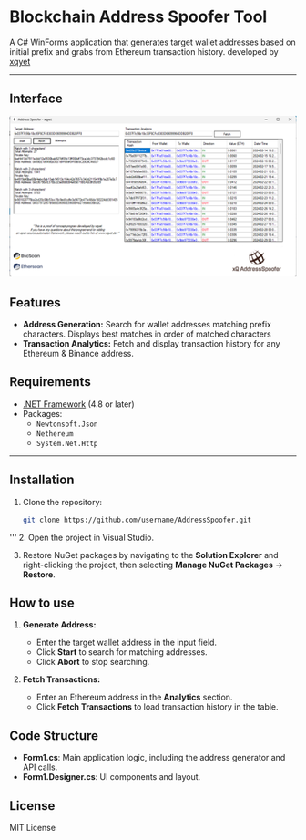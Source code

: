 # Blockchain Address Spoofer Tool

A C# WinForms application that generates target wallet addresses based on initial prefix and grabs from Ethereum transaction history. developed by [xqyet](www.xqyet.dev)

---
## Interface

![address_spoofer_GUI](AddressSpoofer/example_gui.png)

## Features

- **Address Generation:** Search for wallet addresses matching prefix characters. Displays best matches in order of matched characters
- **Transaction Analytics:** Fetch and display transaction history for any Ethereum & Binance address.

## Requirements

- [.NET Framework](https://dotnet.microsoft.com/download/dotnet-framework) (4.8 or later)
- Packages:
  - `Newtonsoft.Json`
  - `Nethereum`
  - `System.Net.Http`

---

## Installation

1. Clone the repository:
   ```bash
   git clone https://github.com/username/AddressSpoofer.git
'''
2. Open the project in Visual Studio.

3. Restore NuGet packages by navigating to the **Solution Explorer** and right-clicking the project, then selecting **Manage NuGet Packages** -> **Restore**.

## How to use

1. **Generate Address:**
   - Enter the target wallet address in the input field.
   - Click **Start** to search for matching addresses.
   - Click **Abort** to stop searching. 

2. **Fetch Transactions:**
   - Enter an Ethereum address in the **Analytics** section.
   - Click **Fetch Transactions** to load transaction history in the table.

## Code Structure

- **Form1.cs**: Main application logic, including the address generator and API calls.
- **Form1.Designer.cs**: UI components and layout.

## License

MIT License
